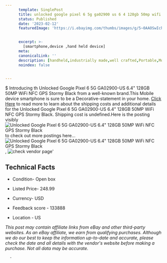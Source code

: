 ```yaml
---
      template: SinglePost
      title: unlocked google pixel 6 5g ga02900 us 6 4 128gb 50mp wifi nfc gps stormy black
      status: Published
      date: '2023-02-12'
      featuredImage: 'https://i.ebayimg.com/thumbs/images/g/5~0AAOSwIchhy1Rk/s-l225.jpg'
       

      excerpt: >-
        [smartphone,device ,hand held device]
      meta:
      canonicalLink: ''
      description: [handheld,industrially made,well crafted,Portable,Mobile,Compact,Convenient,Lightweight,Maneuverable,Man-portable,Miniature,Carriable,Hand-held,Light,Holdable,Transportable,Mobile device,Pocket-sized,On-the-go,Wireless,Cordless,Compact size,Convenient size, smartphone,device ,hand held device]
      noindex: false
      

---
```

$
      Introducing th Unlocked Google Pixel 6 5G GA02900-US 6.4" 128GB 50MP WiFi NFC GPS Stormy Black from a well-known brand.This Mobile device smartphone is sure to be a Decorative-statement in your home. [Click Here](https://www.ebay.com/itm/325506945597?hash=item4bc9b9d23d%3Ag%3A5%7E0AAOSwIchhy1Rk&mkevt=1&mkcid=1&mkrid=711-53200-19255-0&campid=%253CePNCampaignId%253E&customid=%253CreferenceId%253E&toolid=10049) to read more to learn about the shipping costs and additional details for the Unlocked Google Pixel 6 5G GA02900-US 6.4" 128GB 50MP WiFi NFC GPS Stormy Black. Shipping cost is undefined.Here is the posting visibly ![Unlocked Google Pixel 6 5G GA02900-US 6.4" 128GB 50MP WiFi NFC GPS Stormy Black](https://i.ebayimg.com/thumbs/images/g/5~0AAOSwIchhy1Rk/s-l225.jpg) to check out more postings here... ![Unlocked Google Pixel 6 5G GA02900-US 6.4" 128GB 50MP WiFi NFC GPS Stormy Black](https://i.ebayimg.com/images/g/5~0AAOSwIchhy1Rk/s-l1600.jpg), ![check vendor page](https://origin-galleryplus.ebayimg.com/ws/web/325506945597_2_0_1/225x225.jpg,https://origin-galleryplus.ebayimg.com/ws/web/325506945597_3_0_1/225x225.jpg)'

      

 ## Technical Facts 



     
      

 - Condition- Open box 


      

 - Listed Price- 248.99 


      

 - Currency- USD 


      

 - Feedback score - 133888 


      

 - Location - US 


      
      

 *_This post may contain affiliate links from eBay and other third-party websites. As an eBay affiliate, we earn from qualifying purchases. Although we do our best to keep the information up-to-date and accurate, please check the date and all details with the vendor's website before making a purchase. Not all data may be accurate._*




      -
